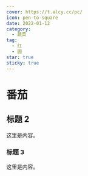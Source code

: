 ```yaml
---
cover: https://t.alcy.cc/pc/
icon: pen-to-square
date: 2022-01-12
category:
  - 蔬菜
tag:
  - 红
  - 圆
star: true
sticky: true
---
```


# 番茄

## 标题 2

这里是内容。

### 标题 3

这里是内容。

